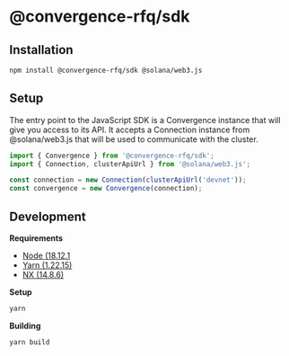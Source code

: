 # @convergence-rfq/sdk

## Installation

```bash
npm install @convergence-rfq/sdk @solana/web3.js
```

## Setup

The entry point to the JavaScript SDK is a Convergence instance that will give you access to its API. It accepts a Connection instance from @solana/web3.js that will be used to communicate with the cluster.

```ts
import { Convergence } from '@convergence-rfq/sdk';
import { Connection, clusterApiUrl } from '@solana/web3.js';

const connection = new Connection(clusterApiUrl('devnet'));
const convergence = new Convergence(connection);
```

## Development

**Requirements**

- [Node (18.12.1](https://nodejs.org/en/download/)
- [Yarn (1.22.15)](https://classic.yarnpkg.com/lang/en/docs/install/#mac-stable)
- [NX (14.8.6)](https://nx.dev/recipes/adopting-nx/adding-to-monorepo)

**Setup**

```bash
yarn 
```

**Building**

```bash
yarn build
```